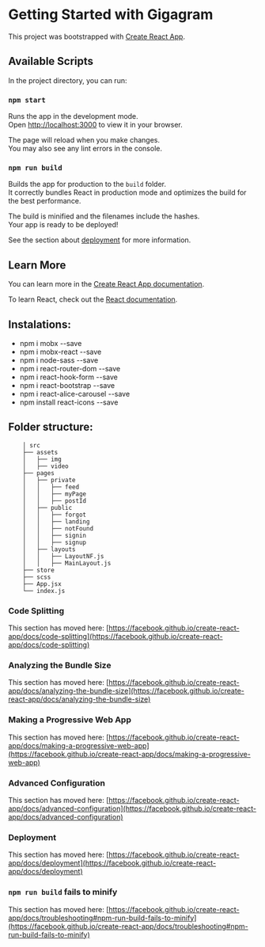 # Getting Started with Gigagram

This project was bootstrapped with [Create React App](https://github.com/facebook/create-react-app).

## Available Scripts

In the project directory, you can run:

### `npm start`

Runs the app in the development mode.\
Open [http://localhost:3000](http://localhost:3000) to view it in your browser.

The page will reload when you make changes.\
You may also see any lint errors in the console.

### `npm run build`

Builds the app for production to the `build` folder.\
It correctly bundles React in production mode and optimizes the build for the best performance.

The build is minified and the filenames include the hashes.\
Your app is ready to be deployed!

See the section about [deployment](https://facebook.github.io/create-react-app/docs/deployment) for more information.

## Learn More

You can learn more in the [Create React App documentation](https://facebook.github.io/create-react-app/docs/getting-started).

To learn React, check out the [React documentation](https://reactjs.org/).

## Instalations:
 - npm i mobx --save
 - npm i mobx-react --save
 - npm i node-sass --save
 - npm i react-router-dom --save
 - npm i react-hook-form --save
 - npm i react-bootstrap --save
 - npm i react-alice-carousel --save
 - npm install react-icons --save

## Folder structure:
```
    │ src
    ├── assets
    │   ├── img
    │   ├── video
    ├── pages
    │   ├── private
    │   │   ├── feed
    │   │   ├── myPage
    │   │   ├── postId
    │   ├── public
    │   │   ├── forgot
    │   │   ├── landing
    │   │   ├── notFound
    │   │   ├── signin
    │   │   ├── signup
    │   ├── layouts
    │   │   ├── LayoutNF.js
    │   │   ├── MainLayout.js
    ├── store
    ├── scss
    ├── App.jsx
    └── index.js
```

### Code Splitting

This section has moved here: [https://facebook.github.io/create-react-app/docs/code-splitting](https://facebook.github.io/create-react-app/docs/code-splitting)

### Analyzing the Bundle Size

This section has moved here: [https://facebook.github.io/create-react-app/docs/analyzing-the-bundle-size](https://facebook.github.io/create-react-app/docs/analyzing-the-bundle-size)

### Making a Progressive Web App

This section has moved here: [https://facebook.github.io/create-react-app/docs/making-a-progressive-web-app](https://facebook.github.io/create-react-app/docs/making-a-progressive-web-app)

### Advanced Configuration

This section has moved here: [https://facebook.github.io/create-react-app/docs/advanced-configuration](https://facebook.github.io/create-react-app/docs/advanced-configuration)

### Deployment

This section has moved here: [https://facebook.github.io/create-react-app/docs/deployment](https://facebook.github.io/create-react-app/docs/deployment)

### `npm run build` fails to minify

This section has moved here: [https://facebook.github.io/create-react-app/docs/troubleshooting#npm-run-build-fails-to-minify](https://facebook.github.io/create-react-app/docs/troubleshooting#npm-run-build-fails-to-minify)
